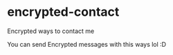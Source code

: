 # encrypted-contact
Encrypted ways to contact me

You can send Encrypted messages with this ways lol :D
